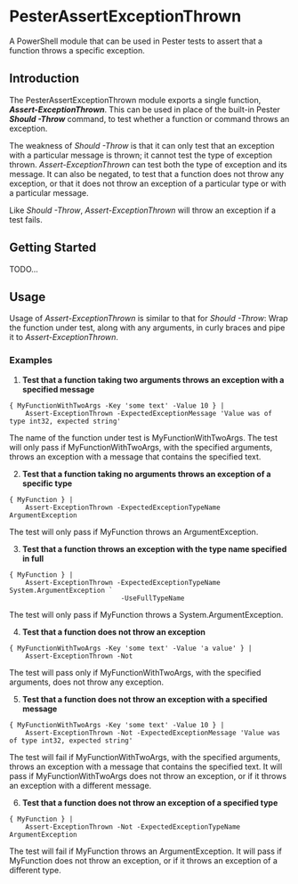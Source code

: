 # PesterAssertExceptionThrown
A PowerShell module that can be used in Pester tests to assert that a function throws a specific 
exception.

## Introduction
The PesterAssertExceptionThrown module exports a single function, **_Assert-ExceptionThrown_**.  This 
can be used in place of the built-in Pester **_Should -Throw_** command, to test whether a function or 
command throws an exception.

The weakness of _Should -Throw_ is that it can only test that an exception with a particular message is 
thrown; it cannot test the type of exception thrown.  _Assert-ExceptionThrown_ can test both the type 
of exception and its message.  It can also be negated, to test that a function does not throw any 
exception, or that it does not throw an exception of a particular type or with a particular message.

Like _Should -Throw_, _Assert-ExceptionThrown_ will throw an exception if a test fails.

## Getting Started
TODO...

## Usage
Usage of _Assert-ExceptionThrown_ is similar to that for _Should -Throw_:  Wrap the function under 
test, along with any arguments, in curly braces and pipe it to _Assert-ExceptionThrown_.

### Examples

1. **Test that a function taking two arguments throws an exception with a specified message**
```
{ MyFunctionWithTwoArgs -Key 'some text' -Value 10 } | 
	Assert-ExceptionThrown -ExpectedExceptionMessage 'Value was of type int32, expected string'
```
The name of the function under test is MyFunctionWithTwoArgs.  The test will only pass if 
MyFunctionWithTwoArgs, with the specified arguments, throws an exception with a message 
that contains the specified text.

2. **Test that a function taking no arguments throws an exception of a specific type**
```
{ MyFunction } | 
	Assert-ExceptionThrown -ExpectedExceptionTypeName ArgumentException
```
The test will only pass if MyFunction throws an ArgumentException.

3. **Test that a function throws an exception with the type name specified in full**
```
{ MyFunction } | 
	Assert-ExceptionThrown -ExpectedExceptionTypeName System.ArgumentException `
							-UseFullTypeName
```
The test will only pass if MyFunction throws a System.ArgumentException.

4. **Test that a function does not throw an exception**
```
{ MyFunctionWithTwoArgs -Key 'some text' -Value 'a value' } | 
	Assert-ExceptionThrown -Not
```
The test will pass only if MyFunctionWithTwoArgs, with the specified arguments, does not throw 
any exception.

5. **Test that a function does not throw an exception with a specified message**
```
{ MyFunctionWithTwoArgs -Key 'some text' -Value 10 } | 
	Assert-ExceptionThrown -Not -ExpectedExceptionMessage 'Value was of type int32, expected string'
```
The test will fail if MyFunctionWithTwoArgs, with the specified arguments, throws an exception 
with a message that contains the specified text.  It will pass if MyFunctionWithTwoArgs does not 
throw an exception, or if it throws an exception with a different message.

6. **Test that a function does not throw an exception of a specified type**
```
{ MyFunction } | 
	Assert-ExceptionThrown -Not -ExpectedExceptionTypeName ArgumentException
```
The test will fail if MyFunction throws an ArgumentException.  It will pass if MyFunction does 
not throw an exception, or if it throws an exception of a different type.